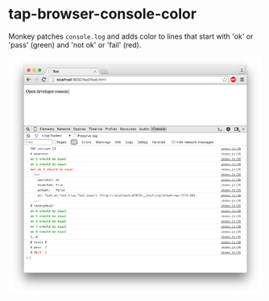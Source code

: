 # tap-browser-console-color
Monkey patches `console.log` and adds color to lines that start with 'ok' or 'pass' (green) and 'not ok' or 'fail' (red).

![](https://raw.githubusercontent.com/Aratramba/tap-browser-console-color/master/images/screenshot.png)
